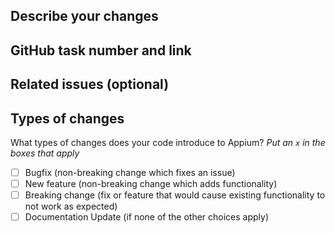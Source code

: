 ## Describe your changes

<!--- Describe your changes in detail -->

## GitHub task number and link

<!--- Example: [RSS-ECOMM-1_12](https://github.com/rolling-scopes-school/tasks/blob/master/tasks/eCommerce-Application/Sprints/Sprint1/RSS-ECOMM-1_12.md) -->

## Related issues (optional)

## Types of changes

What types of changes does your code introduce to Appium?
_Put an `x` in the boxes that apply_

- [ ] Bugfix (non-breaking change which fixes an issue)
- [ ] New feature (non-breaking change which adds functionality)
- [ ] Breaking change (fix or feature that would cause existing functionality to not work as expected)
- [ ] Documentation Update (if none of the other choices apply)
